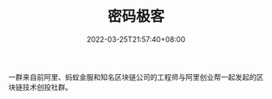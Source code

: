 ﻿---
weight: 
title: "密码极客"
description: "一群来自前阿里、蚂蚁金服和知名区块链公司的工程师与阿里创业帮一起发起的区块链技术创投社群"
date: 2022-03-25T21:57:40+08:00
lastmod: 2022-03-25T16:45:40+08:00
draft: false
authors: ["Metabd"]
featuredImage: "mimajike.jpg"
link: ""
tags: ["元宇宙社区","密码极客"]
categories: ["navigation"]
navigation: ["元宇宙社区"]
lightgallery: true
toc: true
pinned: false
recommend: false
recommend1: false
---
一群来自前阿里、蚂蚁金服和知名区块链公司的工程师与阿里创业帮一起发起的区块链技术创投社群。
